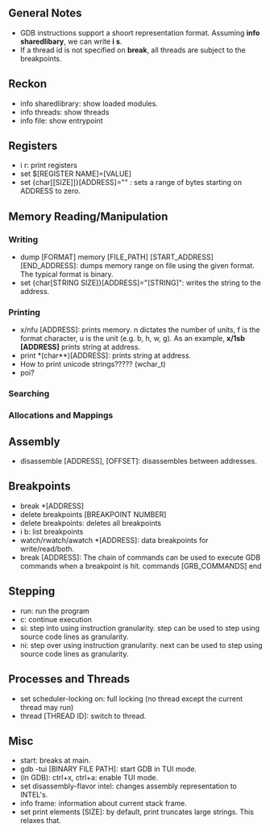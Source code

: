 ## General Notes
* GDB instructions support a shoort representation format. Assuming **info sharedlibary**, we can write **i s**.
* If a thread id is not specified on **break**, all threads are subject to the breakpoints.




## Reckon
* info sharedlibrary: show loaded modules.
* info threads: show threads
* info file: show entrypoint

## Registers
* i r: print registers
* set $[REGISTER NAME]=[VALUE]
* set {char[[SIZE]]}[ADDRESS]="" : sets a range of bytes starting on ADDRESS to zero.

## Memory Reading/Manipulation


### Writing
* dump [FORMAT] memory [FILE_PATH] [START_ADDRESS] [END_ADDRESS]: dumps memory range on file using the given format. The typical format is binary.
* set {char[STRING SIZE]}[ADDRESS]="[STRING]": writes the string to the address. 

### Printing
* x/nfu [ADDRESS]: prints memory. n dictates the number of units, f is the format character, u is the unit (e.g. b, h, w, g). As an example, **x/1sb [ADDRESS]** prints string at address.
* print \*(char\*\*)[ADDRESS]: prints string at address.
* How to print unicode strings????? (wchar_t)
*  poi?
### Searching


### Allocations and Mappings



## Assembly
* disassemble [ADDRESS], [OFFSET]: disassembles between addresses.

## Breakpoints
* break \*[ADDRESS]
* delete breakpoints [BREAKPOINT NUMBER]
* delete breakpoints: deletes all breakpoints
* i b: list breakpoints
* watch/rwatch/awatch \*[ADDRESS]: data breakpoints for write/read/both.
* break [ADDRESS]: The chain of commands can be used to execute GDB commands when a breakpoint is hit. 
  commands
  [GRB_COMMANDS]
  end
  
## Stepping
* run: run the program
* c: continue execution
* si: step into using instruction granularity. step can be used to step using source code lines as granularity.
* ni: step over using instruction granularity. next can be used to step using source code lines as granularity.



## Processes and Threads
* set scheduler-locking on: full locking (no thread except the current thread may run)
* thread [THREAD ID]: switch to thread.

## Misc
* start: breaks at main.
* gdb -tui [BINARY FILE PATH]: start GDB in TUI mode.
* (in GDB): ctrl+x, ctrl+a: enable TUI mode.
* set disassembly-flavor intel: changes assembly representation to INTEL's.
* info frame: information about current stack frame.
* set print elements [SIZE]: by default, print truncates large strings. This relaxes that.










